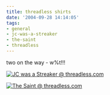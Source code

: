 ```yaml
---
title: threadless shirts
date: '2004-09-28 14:14:05'
tags:
- general
- jc-was-a-streaker
- the-saint
- threadless
---
```


two on the way - w%t!!!

<a href="http://www.threadless.com/product/145.html?streetteam=kvack"><img alt="JC was a Streaker @ threadless.com" title="JC was a Streaker @ threadless.com" src="http://www.threadless.com/product/145/view1.jpg" /></a>

<a href="http://www.threadless.com/product/146.html?streetteam=kvack"><img alt="The Saint @ threadless.com" title="The Saint @ threadless.com" src="http://www.threadless.com/product/146/view1.jpg" /></a>
